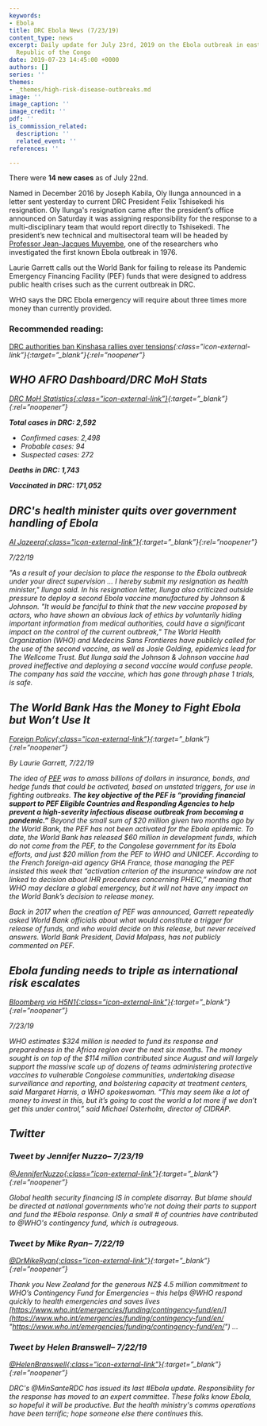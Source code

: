 ```yaml
---
keywords:
- Ebola
title: DRC Ebola News (7/23/19)
content_type: news
excerpt: Daily update for July 23rd, 2019 on the Ebola outbreak in eastern Democratic
  Republic of the Congo
date: 2019-07-23 14:45:00 +0000
authors: []
series: ''
themes:
- _themes/high-risk-disease-outbreaks.md
image: ''
image_caption: ''
image_credit: ''
pdf: ''
is_commission_related:
  description: ''
  related_event: ''
references: ''

---
```

There were **14 new cases** as of July 22nd.

Named in December 2016 by Joseph Kabila, Oly Ilunga announced in a letter sent yesterday to current DRC President Felix Tshisekedi his resignation. Oly Ilunga's resignation came after the president’s office announced on Saturday it was assigning responsibility for the response to a multi-disciplinary team that would report directly to Tshisekedi. The president’s new technical and multisectoral team will be headed by [Professor Jean-Jacques Muyembe](https://www.who.int/bulletin/volumes/96/12/18-031218/en/), one of the researchers who investigated the first known Ebola outbreak in 1976.

Laurie Garrett calls out the World Bank for failing to release its Pandemic Emergency Financing Facility (PEF) funds that were designed to address public health crises such as the current outbreak in DRC.

WHO says the DRC Ebola emergency will require about three times more money than currently provided.

### Recommended reading: 

[DRC authorities ban Kinshasa rallies over tensions](https://mg.co.za/article/2019-07-22-drc-authorities-ban-kinshasa-rallies-over-tensions)<i/>{:class=”icon-external-link”}{:target=”_blank”}{:rel=”noopener”}

## WHO AFRO Dashboard/DRC MoH Stats 

[DRC MoH Statistics<i/>{:class=”icon-external-link”}](http://translate.google.com/translate?hl=auto&langpair=auto|en&u=https%3A%2F%2Fus13.campaign-archive.com%2F%3Fu%3D89e5755d2cca4840b1af93176%26id%3D1af4c6a868%26e%3D34c0620338){:target=”_blank”}{:rel=”noopener”}

**Total cases in DRC: 2,592** 

* Confirmed cases: 2,498
* Probable cases: 94
* Suspected cases: 272

**Deaths in DRC: 1,743**

**Vaccinated in DRC: 171,052**

## DRC's health minister quits over government handling of Ebola

[_Al Jazeera_<i/>{:class=”icon-external-link”}](https://www.aljazeera.com/news/2019/07/drc-health-minister-quits-government-handling-ebola-190722142013187.html){:target=”_blank”}{:rel=”noopener”}

_7/22/19_

"As a result of your decision to place the response to the Ebola outbreak under your direct supervision ... I hereby submit my resignation as health minister," Ilunga said. In his resignation letter, Ilunga also criticized outside pressure to deploy a second Ebola vaccine manufactured by Johnson & Johnson. "It would be fanciful to think that the new vaccine proposed by actors, who have shown an obvious lack of ethics by voluntarily hiding important information from medical authorities, could have a significant impact on the control of the current outbreak," The World Health Organization (WHO) and Medecins Sans Frontieres have publicly called for the use of the second vaccine, as well as Josie Golding, epidemics lead for The Wellcome Trust. But Ilunga said the Johnson & Johnson vaccine had proved ineffective and deploying a second vaccine would confuse people. The company has said the vaccine, which has gone through phase 1 trials, is safe.

## The World Bank Has the Money to Fight Ebola but Won’t Use It

[_Foreign Policy_<i/>{:class=”icon-external-link”}](https://foreignpolicy.com/2019/07/22/the-world-bank-has-the-money-to-fight-ebola-but-wont-use-it/){:target=”_blank”}{:rel=”noopener”}

_By Laurie Garrett, 7/22/19_

The idea of [PEF](http://pubdocs.worldbank.org/en/670191509025137260/PEF-Framework.pdf) was to amass billions of dollars in insurance, bonds, and hedge funds that could be activated, based on unstated triggers, for use in fighting outbreaks. **The key objective of the PEF is “providing financial support to PEF Eligible Countries and Responding Agencies to help prevent a high-severity infectious disease outbreak from becoming a pandemic.”** Beyond the small sum of $20 million given two months ago by the World Bank, the PEF has not been activated for the Ebola epidemic. To date, the World Bank has released $60 million in development funds, which do not come from the PEF, to the Congolese government for its Ebola efforts, and just $20 million from the PEF to WHO and UNICEF. According to the French foreign-aid agency GHA France, those managing the PEF insisted this week that “activation criterion of the insurance window are not linked to decision about IHR procedures concerning PHEIC,” meaning that WHO may declare a global emergency, but it will not have any impact on the World Bank’s decision to release money.

Back in 2017 when the creation of PEF was announced, Garrett repeatedly asked World Bank officials about what would constitute a trigger for release of funds, and who would decide on this release, but never received answers. World Bank President, David Malpass, has not publicly commented on PEF.

## Ebola funding needs to triple as international risk escalates

[_Bloomberg via H5N1_<i/>{:class=”icon-external-link”}](https://crofsblogs.typepad.com/h5n1/){:target=”_blank”}{:rel=”noopener”}

_7/23/19_

WHO estimates $324 million is needed to fund its response and preparedness in the Africa region over the next six months. The money sought is on top of the $114 million contributed since August and will largely support the massive scale up of dozens of teams administering protective vaccines to vulnerable Congolese communities, undertaking disease surveillance and reporting, and bolstering capacity at treatment centers, said Margaret Harris, a WHO spokeswoman. “This may seem like a lot of money to invest in this, but it’s going to cost the world a lot more if we don’t get this under control,” said Michael Osterholm, director of CIDRAP.

## Twitter

### Tweet by Jennifer Nuzzo– 7/23/19

[@JenniferNuzzo<i/>{:class=”icon-external-link”}](https://twitter.com/JenniferNuzzo/status/1153667004345266178){:target=”_blank”}{:rel=”noopener”}

Global health security financing IS in complete disarray. But blame should be directed at national governments who're not doing their parts to support and fund the #Ebola response. Only a small # of countries have contributed to @WHO's contingency fund, which is outrageous.

### Tweet by Mike Ryan– 7/22/19

[@DrMikeRyan<i/>{:class=”icon-external-link”}](https://twitter.com/DrMikeRyan/status/1153331905594634246){:target=”_blank”}{:rel=”noopener”}

Thank you New Zealand for the generous NZ$ 4.5 million commitment to WHO’s Contingency Fund for Emergencies – this helps @WHO respond quickly to health emergencies and saves lives [https://www.who.int/emergencies/funding/contingency-fund/en/](https://www.who.int/emergencies/funding/contingency-fund/en/ "https://www.who.int/emergencies/funding/contingency-fund/en/") …

### Tweet by Helen Branswell– 7/22/19

[@HelenBranswell<i/>{:class=”icon-external-link”}](https://twitter.com/HelenBranswell/status/1153499218167943168){:target=”_blank”}{:rel=”noopener”}

DRC's @MinSanteRDC has issued its last #Ebola update. Responsibility for the response has moved to an expert committee. These folks know Ebola, so hopeful it will be productive. But the health ministry's comms operations have been terrific; hope someone else there continues this.